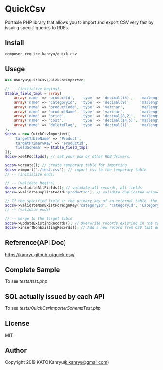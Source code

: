 # QuickCsv
Portable PHP library that allows you to import and export CSV very fast by issuing special queries to RDBs.

## Install

```bash
composer require kanryu/quick-csv
```

## Usage

```php
use Kanryu\QuickCsv\QuickCsvImporter;

// -- (initialize begins)
$table_field_tmpl = array(
	array('name' => 'productId',   'type' => 'decimal(15)',   'maxlength' => 15,   ), 
	array('name' => 'categoryId',  'type' => 'decimal(9)',    'maxlength' => 9,    'required' => true),
	array('name' => 'productCode', 'type' => 'varchar',       'maxlength' => 20,   ),
	array('name' => 'productName', 'type' => 'varchar',       'maxlength' => 40,   'required' => true),
	array('name' => 'price',       'type' => 'decimal(8,2)',  'maxlength' => 8,    'required' => true),
	array('name' => 'cost',        'type' => 'decimal(14,5)', 'maxlength' => 14,   'default' => "NULL"),
	array('name' => 'deleteFlag',  'type' => 'decimal(1)',    'maxlength' => 1,    'default' => "'0'", 'custom' => "deleteFlag BETWEEN '0' AND '1'"),
);
$qcsv = new QuickCsvImporter([
    'targetTableName' => 'Product', 
    'targetPrimaryKey' => 'productId', 
    'fieldSchema' => $table_field_tmpl
]);
$qcsv->setPdo($pdo); // set your pdo or other RDB drivers;

$qcsv->create(); // create temporary table for importing
$qcsv->import('./test.csv'); // import csv to the temporary table
// -- (initialize ends)

// -- (validate begins)
$qcsv->validateAllFields(); // validate all records, all fields
$qcsv->validateDuplicatedId('productId'); // validate duplicated uniqued field

// If the specified field is the primary key of an external table, the key must exist in the external table.
$qcsv->validateNonExistForeignKey('categoryId', 'categoryId', 'Category', 'deleteFlag = 0');
// -- (validate ends)

// -- merge to the target table
$qcsv->updateExistingRecords(); // Overwrite records existing in the target table with CSV
$qcsv->insertNonExistingRecords(); // Add a new record from CSV that does not exist in the target table
```

## Reference(API Doc)
https://kanryu.github.io/quick-csv/

## Complete Sample
To see *tests/test.php*

## SQL actually issued by each API
To see *tests/QuickCsvImporterSchemaTest.php*

## License

MIT

## Author

Copyright 2019 KATO Kanryu(k.kanryu@gmail.com)
